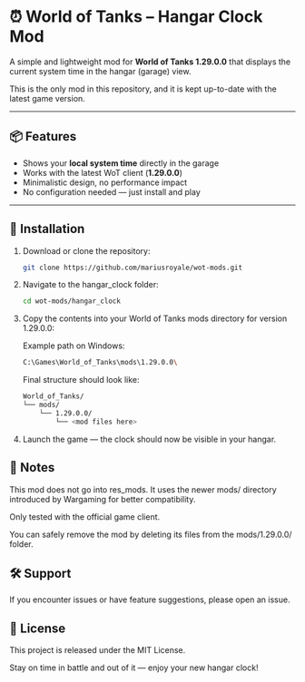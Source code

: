 # ⏰ World of Tanks – Hangar Clock Mod

A simple and lightweight mod for **World of Tanks 1.29.0.0** that displays the current system time in the hangar (garage) view.

This is the only mod in this repository, and it is kept up-to-date with the latest game version.

---

## 📦 Features

- Shows your **local system time** directly in the garage
- Works with the latest WoT client (**1.29.0.0**)
- Minimalistic design, no performance impact
- No configuration needed — just install and play

---

## 📁 Installation

1. Download or clone the repository:
   ```bash
   git clone https://github.com/mariusroyale/wot-mods.git
   ```


2. Navigate to the hangar_clock folder:
   ```bash
   cd wot-mods/hangar_clock
   ```

3. Copy the contents into your World of Tanks mods directory for version 1.29.0.0:

    Example path on Windows:

    ```bash
    C:\Games\World_of_Tanks\mods\1.29.0.0\
    ```

    Final structure should look like:
    ```bash
    World_of_Tanks/
    └── mods/
        └── 1.29.0.0/
            └── <mod files here>
    ```

4. Launch the game — the clock should now be visible in your hangar.

## 🧩 Notes
This mod does not go into res_mods. It uses the newer mods/ directory introduced by Wargaming for better compatibility.

Only tested with the official game client.

You can safely remove the mod by deleting its files from the mods/1.29.0.0/ folder.

## 🛠️ Support
If you encounter issues or have feature suggestions, please open an issue.

## 📄 License
This project is released under the MIT License.

Stay on time in battle and out of it — enjoy your new hangar clock!
